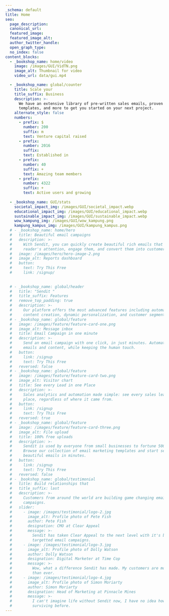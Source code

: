 ```yaml
---
_schema: default
title: Home
seo:
  page_description:
  canonical_url:
  featured_image:
  featured_image_alt:
  author_twitter_handle:
  open_graph_type:
  no_index: false
content_blocks:
  - _bookshop_name: home/video
    image: /images/GUI/VidTN.png
    image_alt: Thumbnail for video
    video_url: data/gui.mp4

  - _bookshop_name: global/counter
    title: Scale your
    title_suffix: Business
    description: >-
      We have an extensive library of pre-written sales emails, proven marketing
      templates, and more to get you started on your next project.
    alternate_style: false
    numbers:
      - prefix: $
        number: 200
        suffix: m
        text: Venture capital raised
      - prefix:
        number: 2016
        suffix:
        text: Established in
      - prefix:
        number: 40
        suffix: +
        text: Amazing team members
      - prefix:
        number: 4322
        suffix: +
        text: Active users and growing
        
  - _bookshop_name: GUI/stats
    societal_impact_img: /images/GUI/societal_impact.webp
    educational_impact_img: /images/GUI/educational_impact.webp
    sustainable_impact_img: /images/GUI/sustainable_impact.webp
    wow_kampung_img: /images/GUI/wow_kampung.png
    kampung_kampus_img: /images/GUI/kampung_kampus.png
  # - _bookshop_name: home/hero
  #   title: Beautiful email campaigns
  #   description: >-
  #     With Sendit, you can quickly create beautiful rich emails that capture a
  #     reader's attention, engage them, and convert them into customers.
  #   image: /images/hero/hero-image-2.png
  #   image_alt: Reports dashboard
  #   button:
  #     text: Try This Free
  #     link: /signup/
  
  
  # - _bookshop_name: global/header
  #   title: "Sendit "
  #   title_suffix: Features
  #   remove_top_padding: true
  #   description: >-
  #     Our platform offers the most advanced features including automated email
  #     content creation, dynamic personalization, and customer segmentation.
  # - _bookshop_name: global/feature
  #   image: /images/feature/feature-card-one.png
  #   image_alt: Message inbox
  #   title: Email Campaign in one minute
  #   description: >-
  #     Send an email campaign with one click, in just minutes. Automate your
  #     emails and content, while keeping the human touch.
  #   button:
  #     link: /signup
  #     text: Try This Free
  #   reversed: false
  # - _bookshop_name: global/feature
  #   image: /images/feature/feature-card-two.png
  #   image_alt: Visitor chart
  #   title: See every Lead in one Place
  #   description: >-
  #     Sales analytics and automation made simple: see every sales lead in one
  #     place, regardless of where it came from.
  #   button:
  #     link: /signup
  #     text: Try This Free
  #   reversed: true
  # - _bookshop_name: global/feature
  #   image: /images/feature/feature-card-three.png
  #   image_alt: File upload
  #   title: 100% free uploads
  #   description: >-
  #     Sendit is used by everyone from small businesses to fortune 500 companies.
  #     Browse our collection of email marketing templates and start sending
  #     beautiful emails in minutes.
  #   button:
  #     link: /signup
  #     text: Try This Free
  #   reversed: false
  # - _bookshop_name: global/testimonial
  #   title: Build relationships that
  #   title_suffix: last
  #   description: >-
  #     Customers from around the world are building game changing email marketing
  #     campaigns.
  #   slider:
  #     - image: /images/testimonial/logo-2.jpg
  #       image_alt: Profile photo of Pete Fish
  #       author: Pete Fish
  #       designation: CMO at Clear Appeal
  #       message: >-
  #         Sendit has taken Clear Appeal to the next level with it's beautiful
  #         targetted email campaigns.
  #     - image: /images/testimonial/logo-3.jpg
  #       image_alt: Profile photo of Dolly Watson
  #       author: Dolly Watson
  #       designation: Digital Marketer at Time Cop
  #       message: >-
  #         Wow, what a difference Sendit has made. My customers are more engaged
  #         than ever.
  #     - image: /images/testimonial/logo-4.jpg
  #       image_alt: Profile photo of Simon Moriarty
  #       author: Simon Moriarty
  #       designation: Head of Marketing at Pinnacle Mines
  #       message: >-
  #         I can't imagine life without Sendit now, I have no idea how we were
  #         surviving before.
---
```

